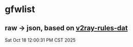 # gfwlist
## raw -> json, based on [v2ray-rules-dat](https://github.com/Loyalsoldier/v2ray-rules-dat)
Sat Oct 18 12:00:31 PM CST 2025

